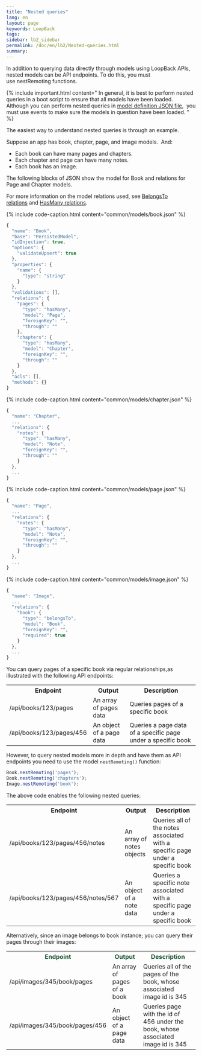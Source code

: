 ```yaml
---
title: "Nested queries"
lang: en
layout: page
keywords: LoopBack
tags:
sidebar: lb2_sidebar
permalink: /doc/en/lb2/Nested-queries.html
summary:
---
```


In addition to querying data directly through models using LoopBack APIs, nested models can be API endpoints.
To do this, you must use nestRemoting functions.

{% include important.html content="
In general, it is best to perform nested queries in a boot script to ensure that all models have been loaded.
Although you can perform nested queries in [model definition JSON file](Model-definition-JSON-file.html), 
you must use events to make sure the models in question have been loaded.
" %}

The easiest way to understand nested queries is through an example.

Suppose an app has book, chapter, page, and image models.  And:

* Each book can have many pages and chapters.
* Each chapter and page can have many notes.
* Each book has an image.

The following blocks of JSON show the model for Book and relations for Page and Chapter models.

For more information on the model relations used, see [BelongsTo relations](/doc/{{page.lang}}/lb2/BelongsTo-relations.html) and [HasMany relations](/doc/{{page.lang}}/lb2/HasMany-relations.html).

{% include code-caption.html content="common/models/book.json" %}
```javascript
{
  "name": "Book",
  "base": "PersistedModel",
  "idInjection": true,
  "options": {
    "validateUpsert": true
  },
  "properties": {
    "name": {
      "type": "string"
    }
  },
  "validations": [],
  "relations": {
    "pages": {
      "type": "hasMany",
      "model": "Page",
      "foreignKey": "",
      "through": ""
    },
    "chapters": {
      "type": "hasMany",
      "model": "Chapter",
      "foreignKey": "",
      "through": ""
    }
  },
  "acls": [],
  "methods": {}
}
```

{% include code-caption.html content="common/models/chapter.json" %}
```javascript
{
  "name": "Chapter",
  ...
  "relations": {
    "notes": {
      "type": "hasMany",
      "model": "Note",
      "foreignKey": "",
      "through": ""
    }
  },
  ...
}
```

{% include code-caption.html content="common/models/page.json" %}
```javascript
{
  "name": "Page",
  ...
  "relations": {
    "notes": {
      "type": "hasMany",
      "model": "Note",
      "foreignKey": "",
      "through": ""
    }
  },
  ...
}
```

{% include code-caption.html content="common/models/image.json" %}
```javascript
{
  "name": "Image",
  ...
  "relations": {
    "book": {
      "type": "belongsTo",
      "model": "Book",
      "foreignKey": "",
      "required": true
    }
  },
  ...
}
```

You can query pages of a specific book via regular relationships,as illustrated with the following API endpoints:

<table>
  <tbody>
    <tr>
      <th>Endpoint</th>
      <th>Output</th>
      <th>Description</th>
    </tr>
    <tr>
      <td><span>/api/books/123/pages</span></td>
      <td><span>An array of pages data</span></td>
      <td><span>Queries pages of a specific book</span></td>
    </tr>
    <tr>
      <td><span>/api/books/123/pages/456</span></td>
      <td><span>An object of a page data</span></td>
      <td><span><span>Queries</span> a page data of a specific page under a specific book</span></td>
    </tr>
  </tbody>
</table>

However, to query nested models more in depth and have them as API endpoints you need to use the model `nestRemoting()` function:

```javascript
Book.nestRemoting('pages');
Book.nestRemoting('chapters');
Image.nestRemoting('book');
```

The above code enables the following nested queries:

<table>
  <tbody>
    <tr>
      <th>Endpoint</th>
      <th>Output</th>
      <th>Description</th>
    </tr>
    <tr>
      <td><span>/api/books/123/pages/456/notes</span></td>
      <td><span>An array of notes objects</span></td>
      <td><span>Queries all of the notes associated with a specific page under a specific book</span></td>
    </tr>
    <tr>
      <td><span>/api/books/123/pages/456/notes/567</span></td>
      <td><span>An object of a note data</span></td>
      <td><span>Queries a specific note associated with a specific page under a specific book</span></td>
    </tr>
  </tbody>
</table>

Alternatively, since an image belongs to book instance; you can query their pages through their images:

<table>
  <tbody>
    <tr>
      <th><span style="color: rgb(26,85,51);">Endpoint</span></th>
      <th><span style="color: rgb(26,85,51);">Output</span></th>
      <th><span style="color: rgb(26,85,51);">Description</span></th>
    </tr>
    <tr>
      <td><span>/api/images/345/book/pages</span></td>
      <td><span>An array of pages of a book</span></td>
      <td><span>Queries all of the pages of the book, whose associated image id is 345</span></td>
    </tr>
    <tr>
      <td><span>/api/images/345/book/pages/456</span></td>
      <td><span>An object of a page data</span></td>
      <td><span>Queries page with the id of 456 under the book, whose associated image id is 345</span></td>
    </tr>
  </tbody>
</table>
